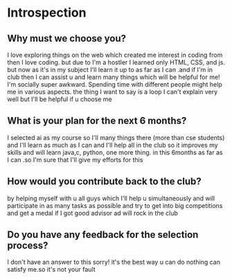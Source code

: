 # Introspection
## Why must we choose you?
I love exploring things on the web which created me interest in coding from then I love coding. but due to I'm a hostler I learned only HTML, CSS, and js. but now as it's in my subject I'll learn it up to as far as I can .and if I'm in club then I can assist u and learn many things which will be helpful for me!  I'm socially super awkward. Spending time with different people might help me in various aspects. the thing I want to say is a loop I can't explain very well but I'll be helpful if u choose me 

## What is your plan for the next 6 months?
I selected ai as my course so I'll many things there (more than cse students) and I'll learn as much as I can and I'll help all in the club so it improves my skills
and will learn java,c, python, one more thing. in this 6months as far as I can .so I'm sure that I'll give my efforts for this

## How would you contribute back to the club?
by helping myself with u all guys which I'll help u simultaneously and will participate in as many tasks as possible and try to get into big competitions and get a medal if I got good advisor ad will rock in the club  
## Do you have any feedback for the selection process?
I don't have an answer to this sorry! 
it's the best way u can do nothing can satisfy me.so it's not your fault

